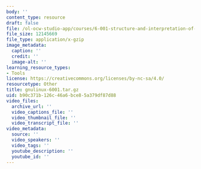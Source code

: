 ```yaml
---
body: ''
content_type: resource
draft: false
file: /ol-ocw-studio-app/courses/6-001-structure-and-interpretation-of-computer-programs-spring-2005/gnulinux-6001tar.gz
file_size: 12145669
file_type: application/x-gzip
image_metadata:
  caption: ''
  credit: ''
  image-alt: ''
learning_resource_types:
- Tools
license: https://creativecommons.org/licenses/by-nc-sa/4.0/
resourcetype: Other
title: gnulinux-6001.tar.gz
uid: b90c371b-126c-46a6-bce8-5a379df87d88
video_files:
  archive_url: ''
  video_captions_file: ''
  video_thumbnail_file: ''
  video_transcript_file: ''
video_metadata:
  source: ''
  video_speakers: ''
  video_tags: ''
  youtube_description: ''
  youtube_id: ''
---
```

